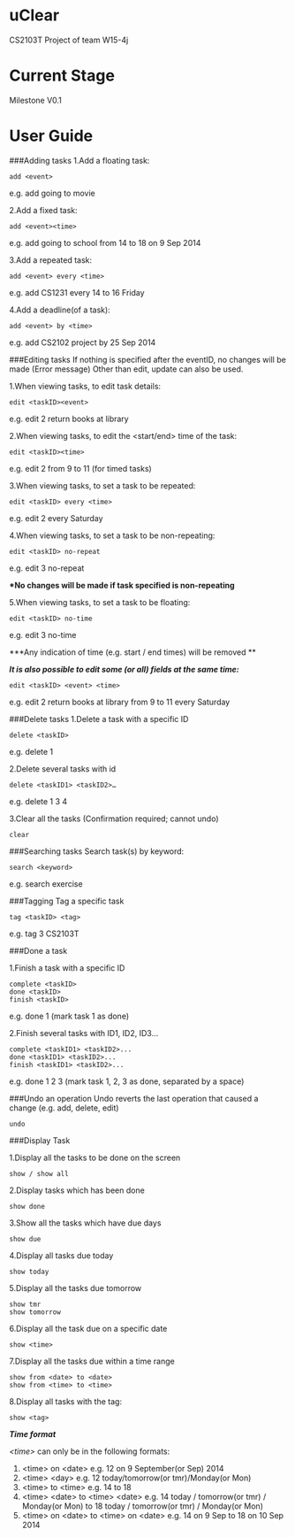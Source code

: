 uClear
====

CS2103T Project of team W15-4j

Current Stage
====

Milestone V0.1

User Guide
====
###Adding tasks
1.Add a floating task:

```
add <event> 
```
e.g. add going to movie

2.Add a fixed task:

```
add <event><time>
```

e.g. add going to school from 14 to 18 on 9 Sep 2014

3.Add a repeated task:
```
add <event> every <time>
```
e.g. add CS1231 every 14 to 16 Friday 

4.Add a deadline(of a task):
```
add <event> by <time>
```
e.g. add CS2102 project by 25 Sep 2014

###Editing tasks
If nothing is specified after the eventID, no changes will be made (Error message)
Other than edit, update can also be used.

1.When viewing tasks, to edit task details:

```
edit <taskID><event>
```
e.g. edit 2 return books at library

2.When viewing tasks, to edit the <start/end> time of the task:
```
edit <taskID><time>
```
e.g. edit 2 from 9 to 11 (for timed tasks)

3.When viewing tasks, to set a task to be repeated:
```
edit <taskID> every <time>
```
e.g. edit 2 every Saturday

4.When viewing tasks, to set a task to be non-repeating:
```
edit <taskID> no-repeat 
```
e.g. edit 3 no-repeat

**\*No changes will be made if task specified is non-repeating**


5.When viewing tasks, to set a task to be floating:
```
edit <taskID> no-time
```
e.g. edit 3 no-time

**\*Any indication of time (e.g. start / end times) will be removed **
<br/>

***It is also possible to edit some (or all) fields at the same time:***
```
edit <taskID> <event> <time> 
```
e.g. edit 2 return books at library from 9 to 11 every Saturday

###Delete tasks
1.Delete a task with a specific ID
```
delete <taskID>  
```
e.g. delete 1

2.Delete several tasks with id
```
delete <taskID1> <taskID2>…
```
e.g. delete 1 3 4

3.Clear all the tasks (Confirmation required; cannot undo)
```
clear
```

###Searching tasks
Search task(s) by keyword: 
```
search <keyword> 
```
e.g. search exercise

###Tagging
Tag a specific task

```
tag <taskID> <tag> 
```
e.g. tag 3 CS2103T

###Done a task

1.Finish a task with a specific ID
```
complete <taskID>
done <taskID>
finish <taskID>
```

e.g. done 1 (mark task 1 as done)

2.Finish several tasks with ID1, ID2, ID3…
```
complete <taskID1> <taskID2>...
done <taskID1> <taskID2>...
finish <taskID1> <taskID2>...
```

e.g. done 1 2 3 (mark task 1, 2, 3 as done, separated by a space)

###Undo an operation
Undo reverts the last operation that caused a change (e.g. add, delete, edit)
```
undo
```
	
###Display Task

1.Display all the tasks to be done on the screen
```
show / show all
```

2.Display tasks which has been done
```
show done
```

3.Show all the tasks which have due days
```
show due
```

4.Display all tasks due today
```
show today
```

5.Display all the tasks due tomorrow
```
show tmr
show tomorrow
```

6.Display all the task due on a specific date
```
show <time>
```

7.Display all the tasks due within a time range
```
show from <date> to <date>
show from <time> to <time>
```

8.Display all tasks with the tag: 
```
show <tag> 
```

***Time format***

*\<time\>* can only be in the following formats: 

1.	\<time\> on \<date\> 
	e.g. 12 on 9 September(or Sep) 2014
2.	\<time\> \<day\> 
	e.g. 12 today/tomorrow(or tmr)/Monday(or Mon)
3.	\<time\> to \<time\> 
	e.g. 14 to 18 
4.	\<time\> \<date\> to \<time\> \<date\> 
	e.g. 14 today / tomorrow(or tmr) / Monday(or Mon)
           to 18 today / tomorrow(or tmr) / Monday(or Mon)
5.	\<time\> on \<date\> to \<time\> on \<date\> 
	e.g. 14 on 9 Sep to 18 on 10 Sep 2014


